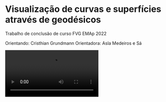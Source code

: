 # Visualização de curvas e superfícies através de geodésicos

Trabalho de conclusão de curso
FVG EMAp 2022

Orientando: Cristhian Grundmann
Orientadora: Asla Medeiros e Sá

![preview](preview.mp4)